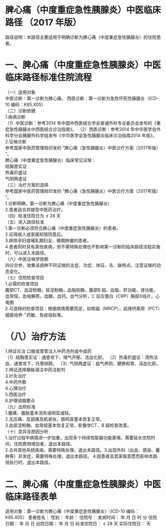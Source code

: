 # 脾心痛（中度重症急性胰腺炎）中医临床路径  （2017 年版）  
路径说明：本路径主要适用于明确诊断为脾心痛（中度重症急性胰腺炎）的住院患者。  
# 一、脾心痛（中度重症急性胰腺炎）中医临床路径标准住院流程  
（一）适用对象  
中医诊断：第一诊断为脾心痛。 西医诊断：第一诊断为急性坏死性胰腺炎（ICD-10 编码：K85.X05）  
（二）诊断依据  
1.疾病诊断  
（1）中医诊断：参考2014 年中国中西医结合学会普通外科专业委员会发布的《重症急性胰腺炎中西医结合诊治指南》。 （2）西医诊断：参考2014 年中华医学会外科学分会胰腺外科学组发布《中华医学会急性胰腺炎临床诊治指南2014 年版》。  
2.证候诊断  
参考国家中医药管理局印发的 “脾心痛（急性胰腺炎）中医诊疗方案（2017年版） ”。  
脾心痛（中度重症急性胰腺炎）临床常见证候：  
结胸里实证  
热毒炽盛证  
气阴两虚证  
（三）治疗方案的选择  
参考国家中医药管理局印发的 “脾心痛（急性胰腺炎）中医诊疗方案（2017年版） ”。  
1.诊断明确，第一诊断为脾心痛（中度重症急性胰腺炎）  
2.患者适合并接受中医药治疗。  
（四）标准住院日为${\leqslant}28$ 天  
（五）进入路径标准  
1.第一诊断必须符合脾心痛（中度重症急性胰腺炎）的患者。  
2.征得病人或家属知情同意后。  
3.排除孕妇或哺乳期妇女、晚期肿瘤的患者。  
4.患者同时具有其他疾病，但不需特殊处理也不影响第一诊断的临床路径流程实施时，可以进入本路径。  
（六）中医证候学观察  
四诊合参，收集该病种不同证候的主症、次症、体征、舌、脉特点。注意证候的动态变化。  
（七）住院检查项目  
1.必需的检查项目  
腹部CT、血淀粉酶，尿淀粉酶，血脂肪酶，腹部B 超、血脂，肝功能，肾功能，血常规，血电解质，血糖，血钙，血气分析，C 反应蛋白（CRP）胸部X线片，心电图  
2.可选择的检查项目：根据病情需要而定，如核磁（MRCP），前降钙素原（PCT）细菌培养$^{,+}$药敏、免疫指标等。  
# （八）治疗方法  
1.辨证论治 口服或胃管注入中药汤剂或中成药  
（1）结胸里实证：通里攻下、理气开郁、活血化瘀。 （2）热毒炽盛证：清热活血、通里攻下，托里排脓。 （3）气阴两虚证：益气养阴、健脾和胃、活血化瘀。  
2.辨证选择静脉滴注中药注射剂  
3.针灸治疗  
4.中药外敷  
4.心理治疗  
5.西医治疗  
6.护理调摄要点  
（九）出院标准  
1.腹痛、腹胀基本消失或明显减轻。  
2.无压痛、反跳痛及肌紧张，肠鸣音基本恢复正常。  
3.血尿淀粉酶、血常规基本恢复正常，影像学CT、B 超检查改善。  
（十）变异及原因分析  
1.治疗过程中病情进一步加重，出现多个持续性脏器功能衰竭，需要延长住院时间，住院费用增加者，退出本路径。  
2.合并其他系统疾病，需要特殊处理，退出本路径。3.出现外科（出血、感染、囊肿等）并发症，需要特殊处理，退出本路径。 4.因患者及其家属意愿而影响本路径执行时，退出本路径。  
# 二、脾心痛（中度重症急性胰腺炎）中医临床路径表单  
适用对象：第一诊断为脾心痛（中度重症急性胰腺炎）（ICD-10 编码：K85.X05） 患者姓名：          性别：    年龄：    住院号：            发病时间：   年  月  日  时  分 住院日期：   年  月  日 出院日期：   年  月   日 标准住院日：${\leqslant}28$ 天              实际住院日：   天  
